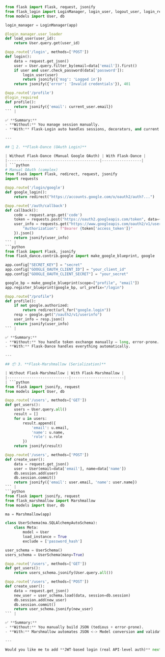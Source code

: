 ```python
from flask import Flask, request, jsonify
from flask_login import LoginManager, login_user, logout_user, login_required, current_user
from models import User, db

login_manager = LoginManager(app)

@login_manager.user_loader
def load_user(user_id):
    return User.query.get(user_id)

@app.route('/login', methods=['POST'])
def login():
    data = request.get_json()
    user = User.query.filter_by(email=data['email']).first()
    if user and user.check_password(data['password']):
        login_user(user)
        return jsonify({'msg': 'Logged in'})
    return jsonify({'error': 'Invalid credentials'}), 401

@app.route('/profile')
@login_required
def profile():
    return jsonify({'email': current_user.email})
``` |

✅ **Summary:**  
- **Without:** You manage session manually.  
- **With:** Flask-Login auto handles sessions, decorators, and current user tracking.

---

## 🔐 2. **Flask-Dance (OAuth Login)**

| Without Flask-Dance (Manual Google OAuth) | With Flask-Dance |
|------------------------------------------|------------------|
| ```python
# Manual OAuth (complex)
from flask import Flask, redirect, request, jsonify
import requests

@app.route('/login/google')
def google_login():
    return redirect("https://accounts.google.com/o/oauth2/auth?...")

@app.route('/auth/callback')
def callback():
    code = request.args.get('code')
    token = requests.post("https://oauth2.googleapis.com/token", data={...}).json()
    user_info = requests.get("https://www.googleapis.com/oauth2/v1/userinfo", headers={
        "Authorization": f"Bearer {token['access_token']}"
    }).json()
    return jsonify(user_info)
``` | 
```python
from flask import Flask, jsonify
from flask_dance.contrib.google import make_google_blueprint, google

app.config["SECRET_KEY"] = "secret"
app.config["GOOGLE_OAUTH_CLIENT_ID"] = "your_client_id"
app.config["GOOGLE_OAUTH_CLIENT_SECRET"] = "your_secret"

google_bp = make_google_blueprint(scope=["profile", "email"])
app.register_blueprint(google_bp, url_prefix="/login")

@app.route("/profile")
def profile():
    if not google.authorized:
        return redirect(url_for("google.login"))
    resp = google.get("/oauth2/v1/userinfo")
    user_info = resp.json()
    return jsonify(user_info)
``` |

✅ **Summary:**  
- **Without:** You handle token exchange manually — long, error-prone.  
- **With:** Flask-Dance handles everything automatically.  

---

## 📦 3. **Flask-Marshmallow (Serialization)**

| Without Flask-Marshmallow | With Flask-Marshmallow |
|----------------------------|------------------------|
| ```python
from flask import jsonify, request
from models import User, db

@app.route('/users', methods=['GET'])
def get_users():
    users = User.query.all()
    result = []
    for u in users:
        result.append({
            'email': u.email,
            'name': u.name,
            'role': u.role
        })
    return jsonify(result)

@app.route('/users', methods=['POST'])
def create_user():
    data = request.get_json()
    user = User(email=data['email'], name=data['name'])
    db.session.add(user)
    db.session.commit()
    return jsonify({'email': user.email, 'name': user.name})
``` | 
```python
from flask import jsonify, request
from flask_marshmallow import Marshmallow
from models import User, db

ma = Marshmallow(app)

class UserSchema(ma.SQLAlchemyAutoSchema):
    class Meta:
        model = User
        load_instance = True
        exclude = ['password_hash']

user_schema = UserSchema()
users_schema = UserSchema(many=True)

@app.route('/users', methods=['GET'])
def get_users():
    return users_schema.jsonify(User.query.all())

@app.route('/users', methods=['POST'])
def create_user():
    data = request.get_json()
    new_user = user_schema.load(data, session=db.session)
    db.session.add(new_user)
    db.session.commit()
    return user_schema.jsonify(new_user)
``` |

✅ **Summary:**  
- **Without:** You manually build JSON (tedious + error-prone).  
- **With:** Marshmallow automates JSON <-> Model conversion and validation.

---

Would you like me to add **JWT-based login (real API-level auth)** next — so you can see where **Flask-Login** and **Marshmallow** differ from **token-based auth** used in modern React + Flask setups?
